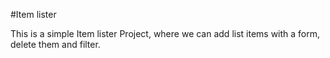 #Item lister

This is a simple Item lister Project, where we can add list items with a form, delete them and filter.
